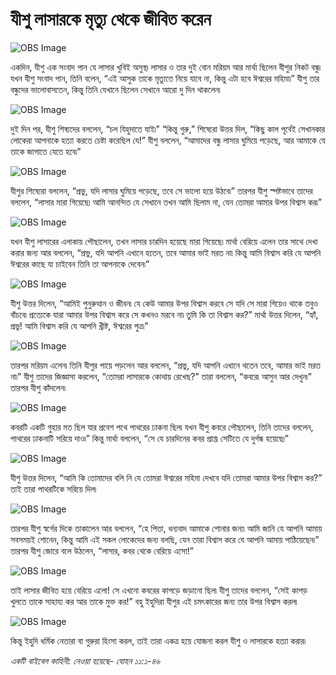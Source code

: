 # যীশু লাসারকে মৃত্যু থেকে জীবিত করেন

![OBS Image](https://cdn.door43.org/obs/jpg/360px/obs-en-37-01.jpg)

একদিন, যীশু এক সংবাদ পান যে লাসার খুবিই অসুস্থ৷ লাসার ও তার দুই বোন মরিয়ম আর মার্থা ছিলেন যীশুর নিকট বন্ধু৷ যখন যীশু সংবাদ পান, তিনি বলেন, “এই আসুক তাকে মৃত্যুতে নিয়ে যাবে না, কিন্তু এটা হবে ঈশ্বরের মহিমা৷” যীশু তার বন্ধুদের ভালোবাসতেন, কিন্তু তিনি যেখানে ছিলেন সেখানে আরো দু দিন থাকলেন৷

![OBS Image](https://cdn.door43.org/obs/jpg/360px/obs-en-37-02.jpg)

দুই দিন পর, যীশু শিষ্যদের বললেন, “চল যিহুদাতে যাই৷” “কিন্তু গুরু,” শিষ্যেরা উত্তর দিল, “কিছু কাল পূর্বেই সেখানকার লোকেরা আপনাকে হত্যা করতে চেষ্টা করেছিল যে!” যীশু বললেন, “আমাদের বন্ধু লাসার ঘুমিয়ে পড়েছে, আর আমাকে যে তাকে জাগাতে যেতে হবে৷”

![OBS Image](https://cdn.door43.org/obs/jpg/360px/obs-en-37-03.jpg)

যীশুর শিষ্যেরা বললেন, “প্রভু, যদি লাসার ঘুমিয়ে পড়েছে, তবে সে ভালো হয়ে উঠবে৷” তারপর যীশু স্পষ্টভাবে তাদের বললেন, “লাসার মারা গিয়েছে৷ আমি আনন্দিত যে সেখানে তখন আমি ছিলাম না, যেন তোমরা আমার উপর বিশ্বাস কর৷”

![OBS Image](https://cdn.door43.org/obs/jpg/360px/obs-en-37-04.jpg)

যখন যীশু লাসারের এলাকায় পৌছালেন, তখন লাসার চারদিন হয়েছে মারা গিয়েছে৷ মার্থা বেরিয়ে এলেন তার সাথে দেখা করার জন্য আর বললেন, “প্রভু, যদি আপনি এখানে হতেন, তবে আমার ভাই মরত না৷ কিন্তু আমি বিশ্বাস করি যে আপনি ঈশ্বরের কাছে যা চাইবেন তিনি তা আপনাকে দেবেন৷”

![OBS Image](https://cdn.door43.org/obs/jpg/360px/obs-en-37-05.jpg)

যীশু উত্তর দিলেন, “আমিই পুনুরুত্থান ও জীবন৷ যে কেউ আমার উপর বিশ্বাস করবে সে যদি সে মারা গিয়েও থাকে তবুও বাঁচবে৷ প্রত্যেকে যারা আমার উপর বিশ্বাস করে সে কখনও মরবে না৷ তুমি কি তা বিশ্বাস কর?” মার্থা উত্তর দিলেন, “হ্যাঁ, প্রভু! আমি বিশ্বাস করি যে আপনি খ্রীষ্ট, ঈশ্বরের পুত্র৷”

![OBS Image](https://cdn.door43.org/obs/jpg/360px/obs-en-37-06.jpg)

তারপর মরিয়ম এলেন৷ তিনি যীশুর পায়ে পড়লেন আর বললেন, “প্রভু, যদি আপনি এখানে থতেন তবে, আমার ভাই মরত না৷” যীশু তাদের জিজ্ঞাসা করলেন, “তোমরা লাসারকে কোথায় রেখেছ?” তারা বললেন, “কবরে৷ আসুন আর দেখুন৷” তারপর যীশু কাঁদলেন৷

![OBS Image](https://cdn.door43.org/obs/jpg/360px/obs-en-37-07.jpg)

কবরটি একটি গুহার মত ছিল যার প্রবেশ পথে পাথরের ঢাকনা ছিল৷ যখন যীশু কবরে পৌছালেন, তিনি তাদের বললেন, পাথরের ঢাকনাটি সরিয়ে দাও৷” কিন্তু মার্থা বললেন, “সে যে চারদিনের কবর প্রাপ্ত৷ সেটিতে যে দুর্গন্ধ হয়েছে৷”

![OBS Image](https://cdn.door43.org/obs/jpg/360px/obs-en-37-08.jpg)

যীশু উত্তর দিলেন, “আমি কি তোমাদের বলি নি যে তোমরা ঈশ্বরের মহিমা দেখবে যদি তোমরা আমার উপর বিশ্বাস কর?” তাই তারা পাথরটিকে সরিয়ে দিল৷

![OBS Image](https://cdn.door43.org/obs/jpg/360px/obs-en-37-09.jpg)

তারপর যীশু স্বর্গের দিকে তাকালেন আর বললেন, “হে পিতা, ধন্যবাদ আমাকে শোনার জন্য৷ আমি জানি যে আপনি আমায় সবসময়ই শোনেন, কিন্তু আমি এই সকল লোকেদের জন্য বলছি, যেন তারা বিশ্বাস করে যে আপনি আমায় পাঠিয়েছেন৷” তারপর যীশু জোরে বলে উঠলেন, “লাসার, কবর থেকে বেরিয়ে এসো!”

![OBS Image](https://cdn.door43.org/obs/jpg/360px/obs-en-37-10.jpg)

তাই লাসার জীবিত হয়ে বেরিয়ে এলো! সে এখনো কবরের কাপড়ে জড়ানো ছিল৷ যীশু তাদের বললেন, “সেই কাপড় খুলতে তাকে সাহায্য কর আর তাকে মুক্ত কর!” বহু ইহুদিরা যীশুর এই চমৎকারের জন্য তার উপর বিশ্বাস করল৷

![OBS Image](https://cdn.door43.org/obs/jpg/360px/obs-en-37-11.jpg)

কিন্তু ইহুদি ধর্মিক নেতারা বা গুরুরা হিংসা করল, তাই তারা একত্র হয়ে যোজনা করল যীশু ও লাসারকে হত্যা করার৷

_একটি বাইবেল কাহিনী: নেওয়া হয়েছে- যোহন ১১:১-৪৬_
